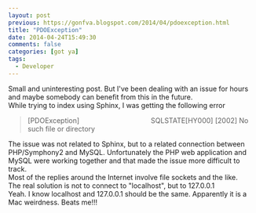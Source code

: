 ```yaml
---
layout: post
previous: https://gonfva.blogspot.com/2014/04/pdoexception.html
title: "PDOException"
date: 2014-04-24T15:49:30
comments: false
categories: [got ya]
tags:
  - Developer
---
```


<div class="p1">Small and uninteresting post. But I've been dealing with an issue for hours and maybe somebody can benefit from this in the future.</div><div class="p1">
</div><div class="p1">While trying to index using Sphinx, I was getting the following error</div><div class="p1">
</div><blockquote class="tr_bq">[PDOException] &nbsp; &nbsp; &nbsp; &nbsp; &nbsp; &nbsp; &nbsp; &nbsp; &nbsp; &nbsp; &nbsp; &nbsp; &nbsp; &nbsp; &nbsp; &nbsp; &nbsp;
&nbsp;&nbsp;SQLSTATE[HY000] [2002] No such file or directory</blockquote>
<div class="p1">
</div><div class="p1">The issue was not related to Sphinx, but to a related connection between PHP/Symphony2 and MySQL. Unfortunately the PHP web application and MySQL were working together and that made the issue more difficult to track.</div><div class="p1">
</div><div class="p1">Most of the replies around the Internet involve file sockets and the like.&nbsp;</div><div class="p1">
</div><div class="p1">The real solution is not to connect to "localhost", but to 127.0.0.1</div><div class="p1">
</div><div class="p1">Yeah. I know localhost and 127.0.0.1 should be the same. Apparently it is a Mac weirdness. Beats me!!!</div>
